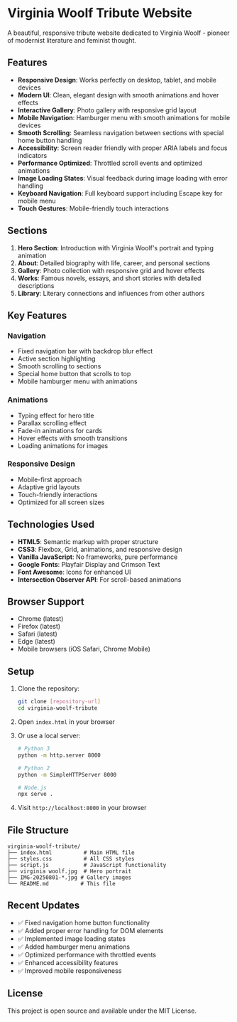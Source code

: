 # Virginia Woolf Tribute Website

A beautiful, responsive tribute website dedicated to Virginia Woolf - pioneer of modernist literature and feminist thought.

## Features

- **Responsive Design**: Works perfectly on desktop, tablet, and mobile devices
- **Modern UI**: Clean, elegant design with smooth animations and hover effects
- **Interactive Gallery**: Photo gallery with responsive grid layout
- **Mobile Navigation**: Hamburger menu with smooth animations for mobile devices
- **Smooth Scrolling**: Seamless navigation between sections with special home button handling
- **Accessibility**: Screen reader friendly with proper ARIA labels and focus indicators
- **Performance Optimized**: Throttled scroll events and optimized animations
- **Image Loading States**: Visual feedback during image loading with error handling
- **Keyboard Navigation**: Full keyboard support including Escape key for mobile menu
- **Touch Gestures**: Mobile-friendly touch interactions

## Sections

1. **Hero Section**: Introduction with Virginia Woolf's portrait and typing animation
2. **About**: Detailed biography with life, career, and personal sections
3. **Gallery**: Photo collection with responsive grid and hover effects
4. **Works**: Famous novels, essays, and short stories with detailed descriptions
5. **Library**: Literary connections and influences from other authors

## Key Features

### Navigation
- Fixed navigation bar with backdrop blur effect
- Active section highlighting
- Smooth scrolling to sections
- Special home button that scrolls to top
- Mobile hamburger menu with animations

### Animations
- Typing effect for hero title
- Parallax scrolling effect
- Fade-in animations for cards
- Hover effects with smooth transitions
- Loading animations for images

### Responsive Design
- Mobile-first approach
- Adaptive grid layouts
- Touch-friendly interactions
- Optimized for all screen sizes

## Technologies Used

- **HTML5**: Semantic markup with proper structure
- **CSS3**: Flexbox, Grid, animations, and responsive design
- **Vanilla JavaScript**: No frameworks, pure performance
- **Google Fonts**: Playfair Display and Crimson Text
- **Font Awesome**: Icons for enhanced UI
- **Intersection Observer API**: For scroll-based animations

## Browser Support

- Chrome (latest)
- Firefox (latest)
- Safari (latest)
- Edge (latest)
- Mobile browsers (iOS Safari, Chrome Mobile)

## Setup

1. Clone the repository:
   ```bash
   git clone [repository-url]
   cd virginia-woolf-tribute
   ```

2. Open `index.html` in your browser

3. Or use a local server:
   ```bash
   # Python 3
   python -m http.server 8000
   
   # Python 2
   python -m SimpleHTTPServer 8000
   
   # Node.js
   npx serve .
   ```

4. Visit `http://localhost:8000` in your browser

## File Structure

```
virginia-woolf-tribute/
├── index.html          # Main HTML file
├── styles.css          # All CSS styles
├── script.js           # JavaScript functionality
├── virginia woolf.jpg  # Hero portrait
├── IMG-20250801-*.jpg # Gallery images
└── README.md          # This file
```

## Recent Updates

- ✅ Fixed navigation home button functionality
- ✅ Added proper error handling for DOM elements
- ✅ Implemented image loading states
- ✅ Added hamburger menu animations
- ✅ Optimized performance with throttled events
- ✅ Enhanced accessibility features
- ✅ Improved mobile responsiveness

## License

This project is open source and available under the MIT License. 